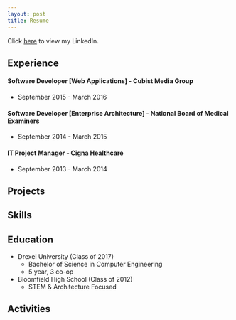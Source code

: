 ```yaml
---
layout: post
title: Resume
---
```

Click [here](http://linkedin.com/in/anandpatel23) to view my LinkedIn.

## Experience
#### Software Developer [Web Applications] - Cubist Media Group
+ September 2015 - March 2016

#### Software Developer [Enterprise Architecture] - National Board of Medical Examiners
+ September 2014 - March 2015

#### IT Project Manager - Cigna Healthcare
+ September 2013 - March 2014

## Projects


## Skills

## Education
+ Drexel University (Class of 2017)
	- Bachelor of Science in Computer Engineering
	- 5 year, 3 co-op 
+ Bloomfield High School (Class of 2012)
	- STEM & Architecture Focused

## Activities